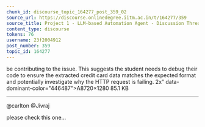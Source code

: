 ```yaml
---
chunk_id: discourse_topic_164277_post_359_02
source_url: https://discourse.onlinedegree.iitm.ac.in/t/164277/359
source_title: Project 1 - LLM-based Automation Agent - Discussion Thread [TDS Jan 2025]
content_type: discourse
tokens: 76
username: 23f2004912
post_number: 359
topic_id: 164277
---
```


 be contributing to the issue. This suggests the student needs to debug their code to ensure the extracted credit card data matches the expected format and potentially investigate why the HTTP request is failing. 2x" data-dominant-color="446487">A8720×1280 85.1 KB

---

@carlton @Jivraj

please check this one…
